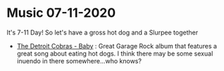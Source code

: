 # Music 07-11-2020

It's 7-11 Day! So let's have a gross hot dog and a Slurpee together

- [The Detroit Cobras - Baby](https://open.spotify.com/album/5O4k0CvkRkySoyjF07RwPc) : Great Garage Rock album that features a great song about eating hot dogs. 
I think there may be some sexual inuendo in there somewhere...who knows?
